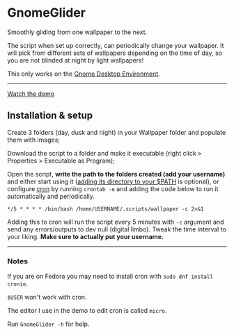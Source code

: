 # GnomeGlider

Smoothly gliding from one wallpaper to the next.

The script when set up correctly, can periodically change your wallpaper. It will pick from different sets of wallpapers depending on the time of day, so you are not blinded at night by light wallpapers!

This only works on the [Gnome Desktop Environment](http://gnome.org).

---

[Watch the demo](https://files.catbox.moe/kavqen.mp4)


## Installation & setup

Create 3 folders (day, dusk and night) in your Wallpaper folder and populate them with images;

Download the script to a folder and make it executable (right click > Properties > Executable as Program); 

Open the script, **write the path to the folders created (add your username)** and either start using it ([adding its directory to your $PATH](https://www.geeksforgeeks.org/add-directory-to-path-in-linux/) is optional), or configure [cron](https://linuxhandbook.com/crontab/) by running `crontab -e` and adding the code below to run it automatically and periodically.

`*/5 * * * * /bin/bash /home/USERNAME/.scripts/wallpaper -c 2>&1`

Adding this to cron will run the script every 5 minutes with `-c` argument and send any errors/outputs to dev null (digital limbo).
Tweak the time interval to your liking. **Make sure to actually put your username.**

---

### Notes

If you are on Fedora you may need to install cron with `sudo dnf install cronie`.

`$USER` won't work with cron.

The editor I use in the demo to edit cron is called `micro`.

Run `GnomeGlider -h` for help.
